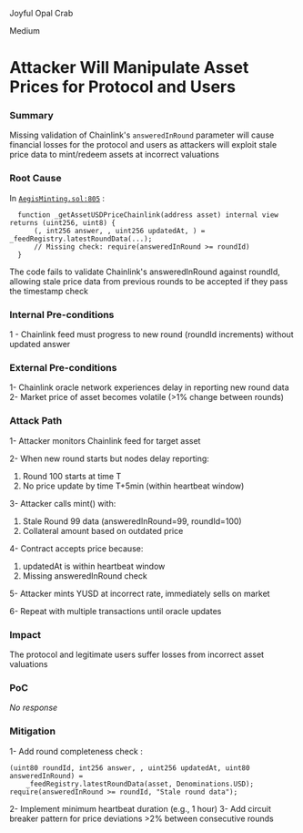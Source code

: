 Joyful Opal Crab

Medium

# Attacker Will Manipulate Asset Prices for Protocol and Users

### Summary

Missing validation of Chainlink's `answeredInRound` parameter will cause financial losses for the protocol and users as attackers will exploit stale price data to mint/redeem assets at incorrect valuations

### Root Cause

In [`AegisMinting.sol:805`](https://github.com/sherlock-audit/2025-04-aegis-op-grant/blob/main/aegis-contracts/contracts/AegisMinting.sol#L805) : 
```solidity
  function _getAssetUSDPriceChainlink(address asset) internal view returns (uint256, uint8) {
      (, int256 answer, , uint256 updatedAt, ) = _feedRegistry.latestRoundData(...);
      // Missing check: require(answeredInRound >= roundId)
  }
```
The code fails to validate Chainlink's answeredInRound against roundId, allowing stale price data from previous rounds to be accepted if they pass the timestamp check

### Internal Pre-conditions

1 - Chainlink feed must progress to new round (roundId increments) without updated answer

### External Pre-conditions

1- Chainlink oracle network experiences delay in reporting new round data
2- Market price of asset becomes volatile (>1% change between rounds)

### Attack Path

1- Attacker monitors Chainlink feed for target asset

2- When new round starts but nodes delay reporting:

1. Round 100 starts at time T
2. No price update by time T+5min (within heartbeat window)

3- Attacker calls mint() with:

1. Stale Round 99 data (answeredInRound=99, roundId=100)
2. Collateral amount based on outdated price

4- Contract accepts price because:

1. updatedAt is within heartbeat window
2. Missing answeredInRound check

5- Attacker mints YUSD at incorrect rate, immediately sells on market

6- Repeat with multiple transactions until oracle updates

### Impact

The protocol and legitimate users suffer losses from incorrect asset valuations

### PoC

_No response_

### Mitigation

1- Add round completeness check :
```solidity
(uint80 roundId, int256 answer, , uint256 updatedAt, uint80 answeredInRound) = 
    _feedRegistry.latestRoundData(asset, Denominations.USD);
require(answeredInRound >= roundId, "Stale round data");
```
2- Implement minimum heartbeat duration (e.g., 1 hour)
3- Add circuit breaker pattern for price deviations >2% between consecutive rounds